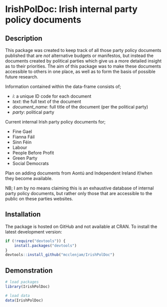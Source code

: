 # IrishPolDoc: Irish internal party policy documents

## Description
This package was created to keep track of all those party policy documents published that are *not* alternative budgets or manifestos, but instead the documents created by political parties which give us a more detailed insight as to their
priorities. The aim of this package was to make these documents accessible to others in one place, as well as to form the basis of possible future research.

Information contained within the data-frame consists of; 
* *i*: a unique ID code for each document 
* *text*: the full text of the document
* *document_name*: full title of the document (per the political party)
* *party*: political party

Current internal Irish party policy documents for; 
* Fine Gael
* Fianna Fáil
* Sinn Féin
* Labour
* People Before Profit
* Green Party
* Social Democrats

Plan on adding documents from Aontú and Independent Ireland if/when they become available.



NB; I am by no means claiming this is an exhaustive database of internal party policy documents, but rather only those that are accessible to the public on these parties websites.

## Installation

The package is hosted on GitHub and not available at CRAN. To install
the latest development version:

``` r
if (!require("devtools")) {
    install.packages("devtools")
}
devtools::install_github("mcclenjam/IrishPolDoc") 
```

## Demonstration

``` r
# load packages
library(IrishPolDoc)

# load data
data(IrishPolDoc)
```
